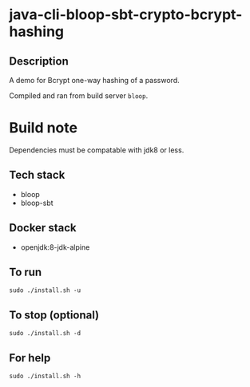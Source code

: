 # java-cli-bloop-sbt-crypto-bcrypt-hashing

## Description
A demo for Bcrypt one-way hashing of
a password.

Compiled and ran from build server `bloop`.

# Build note
Dependencies must be compatable with jdk8 or less.

## Tech stack
- bloop
- bloop-sbt

## Docker stack
- openjdk:8-jdk-alpine

## To run
`sudo ./install.sh -u`

## To stop (optional)
`sudo ./install.sh -d`

## For help
`sudo ./install.sh -h`
